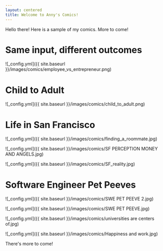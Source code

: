 ```yaml
---
layout: centered
title: Welcome to Anny's Comics!
---
```


Hello there! Here is a sample of my comics. More to come!

# Same input, different outcomes
![_config.yml]({{ site.baseurl }}/images/comics/employee_vs_entrepreneur.png)

# Child to Adult
![_config.yml]({{ site.baseurl }}/images/comics/child_to_adult.png)


# Life in San Francisco
![_config.yml]({{ site.baseurl }}/images/comics/finding_a_roommate.jpg)

![_config.yml]({{ site.baseurl }}/images/comics/SF PERCEPTION MONEY AND ANGELS.jpg)

![_config.yml]({{ site.baseurl }}/images/comics/SF_reality.jpg)




# Software Engineer Pet Peeves
![_config.yml]({{ site.baseurl }}/images/comics/SWE PET PEEVE 2.jpg)

![_config.yml]({{ site.baseurl }}/images/comics/SWE PET PEEVE.jpg)




![_config.yml]({{ site.baseurl }}/images/comics/universities are centers of.jpg)




![_config.yml]({{ site.baseurl }}/images/comics/Happiness and work.jpg)

There's more to come! 



<script src="//load.sumome.com/" data-sumo-site-id="408983dbd0095fe2981312317b69e43305d9fbf51541030974c2d50a13248475" async="async"></script>
              
  




